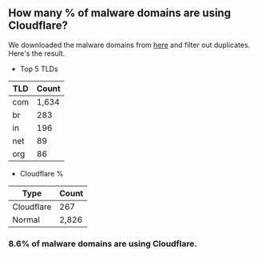 ## How many % of malware domains are using Cloudflare?


We downloaded the malware domains from [here](https://urlhaus.abuse.ch) and filter out duplicates.
Here's the result.


[//]: # (start replacement)


- Top 5 TLDs

| TLD | Count |
| --- | --- |
| com | 1,634 |
| br | 283 |
| in | 196 |
| net | 89 |
| org | 86 |


- Cloudflare %

| Type | Count |
| --- | --- |
| Cloudflare | 267 |
| Normal | 2,826 |


### 8.6% of malware domains are using Cloudflare.